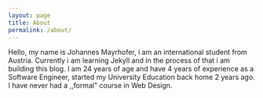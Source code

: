 ```yaml
---
layout: page
title: About
permalink: /about/
---
```


Hello, my name is Johannes Mayrhofer, i am an international student from Austria. Currently i am learning 
Jekyll and in the process of that i am building this blog. I am 24 years of age and have 4 years of experience as a Software Engineer, started my University Education back home 2 years ago. I have never had a ,,formal" course in Web Design.